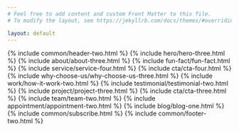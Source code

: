 ```yaml
---
# Feel free to add content and custom Front Matter to this file.
# To modify the layout, see https://jekyllrb.com/docs/themes/#overriding-theme-defaults

layout: default
---
```


{% include common/header-two.html %}
{% include hero/hero-three.html %}
{% include about/about-three.html %}
{% include fun-fact/fun-fact.html %}
{% include service/service-four.html %}
{% include cta/cta-four.html %}
{% include why-choose-us/why-choose-us-three.html %}
{% include work/how-it-work-two.html %}
{% include testimonial/testimonial-two.html %}
{% include project/project-three.html %}
{% include cta/cta-three.html %}
{% include team/team-two.html %}
{% include appointment/appointment-two.html %}
{% include blog/blog-one.html %}
{% include common/subscribe.html %}
{% include common/footer-two.html %}
